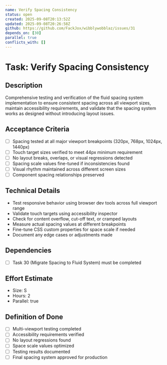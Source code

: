 ```yaml
---
name: Verify Spacing Consistency
status: open
created: 2025-09-08T20:13:52Z
updated: 2025-09-08T20:26:58Z
github: https://github.com/FackJox/wibblywobblaz/issues/31
depends_on: [30]
parallel: true
conflicts_with: []
---
```


# Task: Verify Spacing Consistency

## Description
Comprehensive testing and verification of the fluid spacing system implementation to ensure consistent spacing across all viewport sizes, maintain accessibility requirements, and validate that the spacing system works as designed without introducing layout issues.

## Acceptance Criteria
- [ ] Spacing tested at all major viewport breakpoints (320px, 768px, 1024px, 1440px)
- [ ] Touch target sizes verified to meet 44px minimum requirement
- [ ] No layout breaks, overlaps, or visual regressions detected
- [ ] Spacing scale values fine-tuned if inconsistencies found
- [ ] Visual rhythm maintained across different screen sizes
- [ ] Component spacing relationships preserved

## Technical Details
- Test responsive behavior using browser dev tools across full viewport range
- Validate touch targets using accessibility inspector
- Check for content overflow, cut-off text, or cramped layouts
- Measure actual spacing values at different breakpoints
- Fine-tune CSS custom properties for space scale if needed
- Document any edge cases or adjustments made

## Dependencies
- [ ] Task 30 (Migrate Spacing to Fluid System) must be completed

## Effort Estimate
- Size: S
- Hours: 2
- Parallel: true

## Definition of Done
- [ ] Multi-viewport testing completed
- [ ] Accessibility requirements verified
- [ ] No layout regressions found
- [ ] Space scale values optimized
- [ ] Testing results documented
- [ ] Final spacing system approved for production
